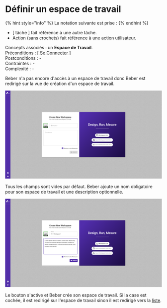 # Définir un espace de travail

{% hint style="info" %}
La notation suivante est prise :
{% endhint %}

* \[ tâche \] fait référence à une autre tâche.
* Action \(sans crochets\) fait référence à une action utilisateur.

Concepts associés : un **Espace de Travail**.  
Préconditions : [\[ Se Connecter \]](se-connecter.md)  
Postconditions : -  
Contraintes : -  
Complexité : -  
  
Beber n'a pas encore d'accès à un espace de travail donc Beber est redirigé sur la vue de création d'un espace de travail. 

![Vue cr&#xE9;ation d&apos;espace de travail vide](../../.gitbook/assets/workspace-create-empty.png)

Tous les champs sont vides par défaut. Beber ajoute un nom obligatoire pour son espace de travail et une description optionnelle.

![Vue cr&#xE9;ation d&apos;espace de travail remplie](../../.gitbook/assets/workspace-create.png)

Le bouton s'active et Beber crée son espace de travail. Si la case est cochée, il est redirigé sur l'espace de travail sinon il est redirigé vers la [liste](selectionner-un-espace-de-travail.md).

